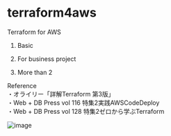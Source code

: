 # terraform4aws
Terraform for AWS

1. Basic

2. For business project

3. More than 2



Reference  
・オライリー「詳解Terraform 第3版」  
・Web + DB Press vol 116 特集2実践AWSCodeDeploy  
・Web + DB Press vol 128 特集2ゼロから学ぶTerraform  

![image](https://github.com/user-attachments/assets/0e4ca6a8-0b90-437b-a0fa-90dc88d337f3)

